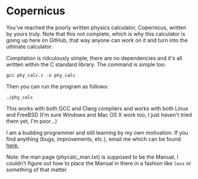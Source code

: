 # Copernicus

You've reached the poorly written physics calculator, Copernicus, written by yours truly. Note that this not complete, which is why this calculator is going up here on GitHub, that way anyone can work on it and turn into the ultimate calculator.

Compilation is ridculously simple; there are no dependencies and it's all written within the C standard library. The command is simple too:

`gcc phy_calc.c -o phy_calc`

Then you can run the program as follows:

`./phy_calc`

This works with both GCC and Clang compilers and works with both Linux and FreeBSD (I'm sure Windows and Mac OS X work too, I just haven't tried them yet, I'm poor...)

I am a budding programmer and still learning by my own motivation. If you find anything (bugs, improvements, etc.), email me which can be found [here.](https://github.com/wymillerlinux)

Note: the man page (phycalc_man.txt) is supposed to be the Manual, I couldn't figure out how to place the Manual in there in a fashion like `less` or something of that matter

